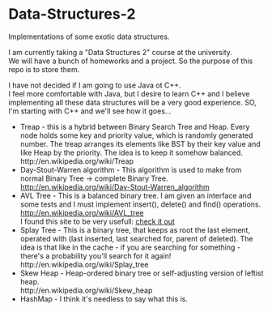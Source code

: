 # Data-Structures-2
Implementations of some exotic data structures.

I am currently taking a "Data Structures 2" course at the university.<br/>
We will have a bunch of homeworks and a project. So the purpose of this repo is to store them. <br/>

I have not decided if I am going to use Java ot C++.<br/>
I feel more comfortable with Java, but I desire to learn C++ and I believe implementing all these data structures will be a very good experience. SO, I'm starting with C++ and we'll see how it goes...


<ul>
<li>
Treap - this is a hybrid between Binary Search Tree and Heap. Every node holds some key and priority value, which is randomly generated number. The treap arranges its elements like BST by their key value and like Heap by the priority. The idea is to keep it somehow balanced.
<br/>http://en.wikipedia.org/wiki/Treap
</li>
<li>
Day-Stout-Warren algorithm - This algorithm is used to make from normal Binary Tree -> complete Binary Tree.<br/>
<a href="http://en.wikipedia.org/wiki/Day%E2%80%93Stout%E2%80%93Warren_algorithm">http://en.wikipedia.org/wiki/Day-Stout-Warren_algorithm</a>
</li>
<li>
AVL Tree - This is a balanced binary tree. I am given an interface and some tests and I must implement insert(), delete() and find() operations. <br/>
<a href="http://en.wikipedia.org/wiki/AVL_tree">http://en.wikipedia.org/wiki/AVL_tree</a><br/>
I found this site to be very usefull: <a href="https://www.cs.usfca.edu/~galles/visualization/AVLtree.html">check it out</a>
</li>
<li>
Splay Tree - This is a binary tree, that keeps as root the last element, operated with (last inserted, last searched for, parent of deleted). The idea is that like in the cache - if you are searching for something - there's a probability you'll search for it again!<br/>
http://en.wikipedia.org/wiki/Splay_tree
</li>
<li>
Skew Heap - Heap-ordered binary tree or self-adjusting version of leftist heap.<br/>
http://en.wikipedia.org/wiki/Skew_heap
</li>
<li>
HashMap - I think it's needless to say what this is.
</li>
</ul>
